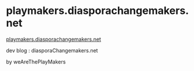 # playmakers.diasporachangemakers.net

[playmakers.diasporachangemakers.net](http://playmakers.diasporachangemakers.net/)

dev blog : diasporaChangemakers.net

by weAreThePlayMakers

	
